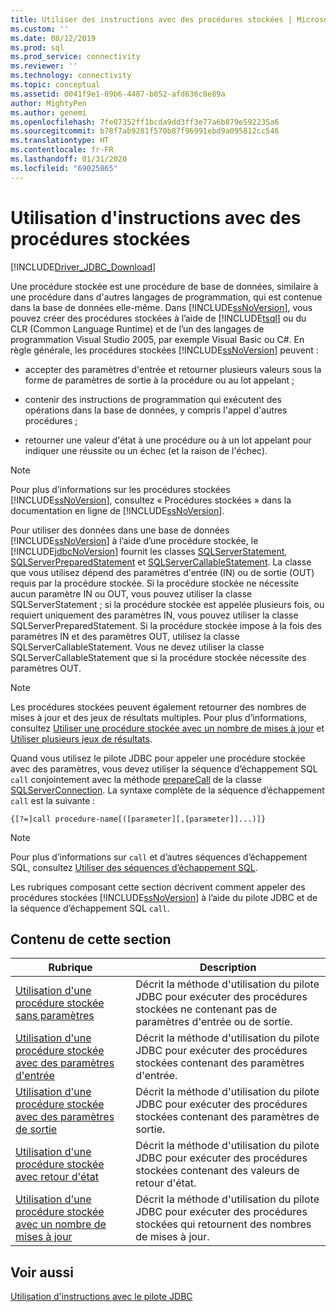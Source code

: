 ```yaml
---
title: Utiliser des instructions avec des procédures stockées | Microsoft Docs
ms.custom: ''
ms.date: 08/12/2019
ms.prod: sql
ms.prod_service: connectivity
ms.reviewer: ''
ms.technology: connectivity
ms.topic: conceptual
ms.assetid: 0041f9e1-09b6-4487-b052-afd636c8e89a
author: MightyPen
ms.author: genemi
ms.openlocfilehash: 7fe07352ff1bcda9dd3ff3e77a6b879e592235a6
ms.sourcegitcommit: b78f7ab9281f570b87f96991ebd9a095812cc546
ms.translationtype: HT
ms.contentlocale: fr-FR
ms.lasthandoff: 01/31/2020
ms.locfileid: "69025865"
---
```

# <a name="using-statements-with-stored-procedures"></a>Utilisation d'instructions avec des procédures stockées

[!INCLUDE[Driver_JDBC_Download](../../includes/driver_jdbc_download.md)]

Une procédure stockée est une procédure de base de données, similaire à une procédure dans d'autres langages de programmation, qui est contenue dans la base de données elle-même. Dans [!INCLUDE[ssNoVersion](../../includes/ssnoversion-md.md)], vous pouvez créer des procédures stockées à l’aide de [!INCLUDE[tsql](../../includes/tsql-md.md)] ou du CLR (Common Language Runtime) et de l’un des langages de programmation Visual Studio 2005, par exemple Visual Basic ou C#. En règle générale, les procédures stockées [!INCLUDE[ssNoVersion](../../includes/ssnoversion-md.md)] peuvent :  
  
- accepter des paramètres d'entrée et retourner plusieurs valeurs sous la forme de paramètres de sortie à la procédure ou au lot appelant ;  
  
- contenir des instructions de programmation qui exécutent des opérations dans la base de données, y compris l'appel d'autres procédures ;  
  
- retourner une valeur d'état à une procédure ou à un lot appelant pour indiquer une réussite ou un échec (et la raison de l'échec).  
  
> [!NOTE]  
> Pour plus d’informations sur les procédures stockées [!INCLUDE[ssNoVersion](../../includes/ssnoversion-md.md)], consultez « Procédures stockées » dans la documentation en ligne de [!INCLUDE[ssNoVersion](../../includes/ssnoversion-md.md)].  
  
Pour utiliser des données dans une base de données [!INCLUDE[ssNoVersion](../../includes/ssnoversion-md.md)] à l’aide d’une procédure stockée, le [!INCLUDE[jdbcNoVersion](../../includes/jdbcnoversion_md.md)] fournit les classes [SQLServerStatement](../../connect/jdbc/reference/sqlserverstatement-class.md), [SQLServerPreparedStatement](../../connect/jdbc/reference/sqlserverpreparedstatement-class.md) et [SQLServerCallableStatement](../../connect/jdbc/reference/sqlservercallablestatement-class.md). La classe que vous utilisez dépend des paramètres d'entrée (IN) ou de sortie (OUT) requis par la procédure stockée. Si la procédure stockée ne nécessite aucun paramètre IN ou OUT, vous pouvez utiliser la classe SQLServerStatement ; si la procédure stockée est appelée plusieurs fois, ou requiert uniquement des paramètres IN, vous pouvez utiliser la classe SQLServerPreparedStatement. Si la procédure stockée impose à la fois des paramètres IN et des paramètres OUT, utilisez la classe SQLServerCallableStatement. Vous ne devez utiliser la classe SQLServerCallableStatement que si la procédure stockée nécessite des paramètres OUT.  
  
> [!NOTE]  
> Les procédures stockées peuvent également retourner des nombres de mises à jour et des jeux de résultats multiples. Pour plus d’informations, consultez [Utiliser une procédure stockée avec un nombre de mises à jour](../../connect/jdbc/using-a-stored-procedure-with-an-update-count.md) et [Utiliser plusieurs jeux de résultats](../../connect/jdbc/using-multiple-result-sets.md).  
  
Quand vous utilisez le pilote JDBC pour appeler une procédure stockée avec des paramètres, vous devez utiliser la séquence d’échappement SQL `call` conjointement avec la méthode [prepareCall](../../connect/jdbc/reference/preparecall-method-sqlserverconnection.md) de la classe [SQLServerConnection](../../connect/jdbc/reference/sqlserverconnection-class.md). La syntaxe complète de la séquence d’échappement `call` est la suivante :  
  
 `{[?=]call procedure-name[([parameter][,[parameter]]...)]}`  
  
> [!NOTE]  
> Pour plus d’informations sur `call` et d’autres séquences d’échappement SQL, consultez [Utiliser des séquences d’échappement SQL](../../connect/jdbc/using-sql-escape-sequences.md).  
  
Les rubriques composant cette section décrivent comment appeler des procédures stockées [!INCLUDE[ssNoVersion](../../includes/ssnoversion-md.md)] à l’aide du pilote JDBC et de la séquence d’échappement SQL `call`.  
  
## <a name="in-this-section"></a>Contenu de cette section  
  
|Rubrique|Description|  
|-----------|-----------------|  
|[Utilisation d'une procédure stockée sans paramètres](../../connect/jdbc/using-a-stored-procedure-with-no-parameters.md)|Décrit la méthode d'utilisation du pilote JDBC pour exécuter des procédures stockées ne contenant pas de paramètres d'entrée ou de sortie.|  
|[Utilisation d'une procédure stockée avec des paramètres d'entrée](../../connect/jdbc/using-a-stored-procedure-with-input-parameters.md)|Décrit la méthode d'utilisation du pilote JDBC pour exécuter des procédures stockées contenant des paramètres d'entrée.|  
|[Utilisation d'une procédure stockée avec des paramètres de sortie](../../connect/jdbc/using-a-stored-procedure-with-output-parameters.md)|Décrit la méthode d'utilisation du pilote JDBC pour exécuter des procédures stockées contenant des paramètres de sortie.|  
|[Utilisation d'une procédure stockée avec retour d'état](../../connect/jdbc/using-a-stored-procedure-with-a-return-status.md)|Décrit la méthode d'utilisation du pilote JDBC pour exécuter des procédures stockées contenant des valeurs de retour d'état.|  
|[Utilisation d'une procédure stockée avec un nombre de mises à jour](../../connect/jdbc/using-a-stored-procedure-with-an-update-count.md)|Décrit la méthode d'utilisation du pilote JDBC pour exécuter des procédures stockées qui retournent des nombres de mises à jour.|  
  
## <a name="see-also"></a>Voir aussi

[Utilisation d'instructions avec le pilote JDBC](../../connect/jdbc/using-statements-with-the-jdbc-driver.md)  
